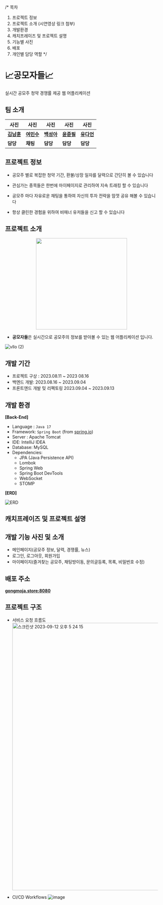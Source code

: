 /* 목차 
1. 프로젝트 정보
2. 프로젝트 소개 (시연영상 링크 첨부)
3. 개발환경
4. 캐치프레이즈 및 프로젝트 설명
5. 기능별 사진
6. 배포
7. 개인별 담당 역할
*/

# 📈공모자들📈
실시간 공모주 청약 경쟁률 제공 웹 어플리케이션

## 팀 소개
| 사진 | 사진 | 사진 | 사진 | 사진 |
| --- | --- | --- | --- | --- |
| [**김남훈**](https://github.com/namhoon-kim97) | [**여민수**](https://github.com/minsooy) | [**백성아**](https://github.com/sunga0101) | [**윤쥰필**](https://github.com/leepnujnooy) | [**유다언**](https://github.com/yudaeon) | 
| **담당** | **채팅** | **담당** | **담당** | **담당** |

## 프로젝트 정보
- 공모주 별로 복잡한 청약 기간, 환불/상장 일자를 달력으로 간단히 볼 수 있습니다

- 관심가는 종목들은 한번에 마이페이지로 관리하여 지속 트래킹 할 수 있습니다

- 공모주 마다 자유로운 채팅을 통하여 자신의 투자 전략을 맘껏 공유 해볼 수 있습니다

- 항상 클린한 경험을 위하여 비매너 유저들을 신고 할 수 있습니다
 
## 프로젝트 소개

<p align="center"><img src="https://ifh.cc/g/0qdbr4.png"  width="300" height="300"/></p>


- **공모자들**은 실시간으로 공모주의 정보를 받아볼 수 있는 웹 어플리케이션 입니다.

![vllo (2)](https://github.com/gongmoja/gongmoja/assets/124870889/e1bdbe69-cad8-4da8-ae7a-486f222cf700)


## 개발 기간
- 프로젝트 구상 : 2023.08.11 ~ 2023 08.16
- 백엔드 개발: 2023.08.16 ~ 2023.09.04
- 프론트엔드 개발 밎 리펙토링 2023.09.04 ~ 2023.09.13


## 개발 환경
**[Back-End]**

- Language : `Java 17`
- Framework: `Spring Boot` (from [spring.io](http://spring.io/))
- Server : Apache Tomcat
- IDE: IntelliJ IDEA
- Database: MySQL
- Dependencies:
    - JPA (Java Persistence API)
    - Lombok
    - Spring Web
    - Spring Boot DevTools
    - WebSocket
    - STOMP


**[ERD]**

![ERD](https://github.com/gongmoja/gongmoja/assets/59547021/2a679e5d-e992-4859-87d2-5688bd12582b)


## 캐치프레이즈 및 프로젝트 설명


## 개발 기능 사진 및 소개
- 메인페이지(공모주 정보, 달력, 경쟁률, 뉴스)
- 로그인, 로그아웃, 회원가입
- 마이페이지(즐겨찾는 공모주, 채팅방이동, 문의글등록, 목록, 비밀번호 수정)
  

## 배포 주소
**[gongmoja.store:8080](http://gongmoja.store/)**


## 프로젝트 구조

- 서비스 요청 흐름도
  <img width="878" alt="스크린샷 2023-09-12 오후 5 24 15" src="https://github.com/leepnujnooy/cicdtest/assets/89959383/ee12a705-a4f9-44f5-b248-3746f202f1a7">
  
- CI/CD Workflows
![image](https://github.com/leepnujnooy/cicdtest/assets/89959383/8fb8c3a7-2b5b-4ad3-9503-9d22be699b9f)


